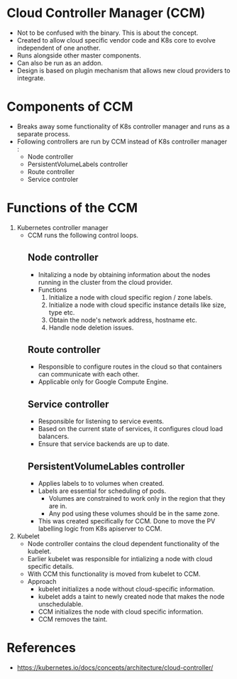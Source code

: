 # Cloud Controller Manager (CCM)
* Not to be confused with the binary. This is about the concept.
* Created to allow cloud specific vendor code and K8s core to evolve independent of one another.
* Runs alongside other master components.
* Can also be run as an addon.
* Design is based on plugin mechanism that allows new cloud providers to integrate.
# Components of CCM
* Breaks away some functionality of K8s controller manager and runs as a separate process.
* Following controllers are run by CCM instead of K8s controller manager : 
	* Node controller
	* PersistentVolumeLabels controller
	* Route controller
	* Service controler
# Functions of the CCM
1. Kubernetes controller manager
	* CCM runs the following control loops.
		## Node controller
		* Initalizing a node by obtaining information about the nodes running in the cluster from the cloud provider.
		* Functions
			1. Initialize a node with cloud specific region / zone labels.
			2. Initialize a node with cloud specific instance details like size, type etc.
			3. Obtain the node's network address, hostname etc.
			4. Handle node deletion issues.
		## Route controller
		* Responsible to configure routes in the cloud so that containers can communicate with each other.
		* Applicable only for Google Compute Engine.
		## Service controller
		* Responsible for listening to service events.
		* Based on the current state of services, it configures cloud load balancers.
		* Ensure that service backends are up to date.
		## PersistentVolumeLables controller
		* Applies labels to to volumes when created.
		* Labels are essential for scheduling of pods.
			* Volumes are constrained to work only in the region that they are in.
			* Any pod using these volumes should be in the same zone.
		* This was created specifically for CCM. Done to move the PV labelling logic from K8s apiserver to CCM.
2. Kubelet
	* Node controller contains the cloud dependent functionality of the kubelet.
	* Earlier kubelet was responsible for intializing a node with cloud specific details.
	* With CCM this functionality is moved from kubelet to CCM.
	* Approach
		* kubelet initializes a node without cloud-specific information.
		* kubelet adds a taint to newly created node that makes the node unschedulable.
		* CCM initializes the node with cloud specific information.
		* CCM removes the taint.
# References
* https://kubernetes.io/docs/concepts/architecture/cloud-controller/
